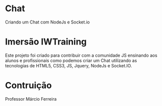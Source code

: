 # Chat
Criando um Chat com NodeJs e Socket.io

# Imersão IWTraining
Este projeto foi criado para contribuir com a comunidade JS ensinando aos alunos e profissionais como podemos criar um Chat utilizando as tecnologias de HTML5, CSS3, JS, Jquery, NodeJs e Socket.IO.

# Contruição
Professor Márcio Ferreira

